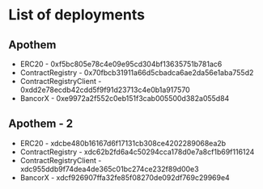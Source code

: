 # List of deployments


## Apothem

 - ERC20 - 0xf5bc805e78c4e09e95cd304bf13635751b781ac6
 - ContractRegistry - 0x70fbcb31911a66d5cbadca6ae2da56e1aba755d2
 - ContractRegistryClient - 0xdd2e78ecdb42cdd5f9f91d23713c4e0b1a917570
 - BancorX - 0xe9972a2f552c0eb151f3cab005500d382a055d84
 
 
 
## Apothem - 2

 - ERC20 - xdcbe480b16167d6f17131cb308ce4202289068ea2b
 - ContractRegistry - xdc62b2fd6a4c50294cca178d0e7a8cf1b69f116124
 - ContractRegistryClient - xdc955ddb9f74dea4de365c01bc274ce232f89d00e3
 - BancorX - xdcf926907ffa32fe85f08270de092df769c29969e4
